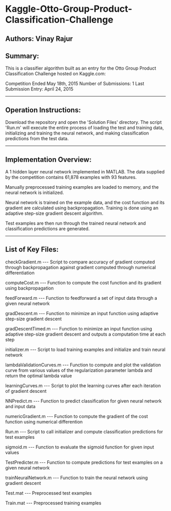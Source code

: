# Kaggle-Otto-Group-Product-Classification-Challenge
Authors: Vinay Rajur
---------------------------
Summary:
---------------------------
This is a classifier algorithm built as an entry for the 
Otto Group Product Classification Challenge hosted on Kaggle.com:

Competition Ended May 18th, 2015
Number of Submissions: 1
Last Submission Entry: April 24, 2015

---------------------------
Operation Instructions:
---------------------------
Download the repository and open the 'Solution Files' directory.
The script 'Run.m' will execute the entire process of loading the test 
and training data, initializing and training the neural network, and 
making classification predictions from the test data.

---------------------------
Implementation Overview:
---------------------------

A 1 hidden layer neural network implemented in MATLAB. The data supplied by
the competition contains 61,878 examples with 93 features.

Manually preprocessed training examples are loaded to memory, and the neural 
network is initialized. 

Neural network is trained on the example data, and the cost function and its
gradient are calculated using backpropagation. Training is done using an
adaptive step-size gradient descent algorithm.

Test examples are then run through the trained neural network and
classification predictions are generated.


---------------------------
List of Key Files:
---------------------------

checkGradient.m 
--- Script to compare accuracy of gradient computed through backpropagation against
    gradient computed through numerical differentiation
    
computeCost.m
--- Function to compute the cost function and its gradient using backpropagation

feedForward.m
--- Function to feedforward a set of input data through a given neural network

gradDescent.m
--- Function to minimize an input function using adaptive step-size gradient descent

gradDescentTimed.m
--- Function to minimize an input function using adaptive step-size gradient descent
    and outputs a computation time at each step

initializer.m
--- Script to load training examples and initialize and train neural network

lambdaValidationCurves.m
--- Function to compute and plot the validation curve from various values of the 
    regularization parameter lambda and return the optimal lambda value
    
learningCurves.m
--- Script to plot the learning curves after each iteration of gradient descent

NNPredict.m
--- Function to predict classification for given neural network and input data

numericGradient.m
--- Function to compute the gradient of the cost function using numerical 
    differention

Run.m
--- Script to call initializer and compute classification predictions for test 
    examples

sigmoid.m
--- Function to evaluate the sigmoid function for given input values

TestPredicter.m
--- Function to compute predictions for test examples on a given neural network

trainNeuralNetwork.m
--- Function to train the neural network using gradient descent

Test.mat
--- Preprocessed test examples

Train.mat
--- Preprocessed training examples


  
